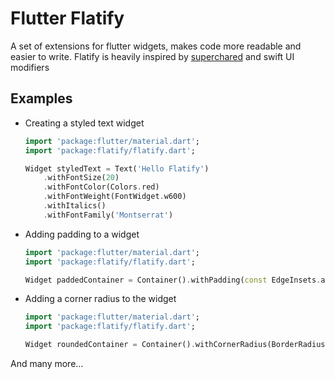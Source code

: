 # Flutter Flatify

A set of extensions for flutter widgets, makes code more readable and easier to write.
Flatify is heavily inspired by [superchared](https://pub.dev/packages/supercharged) and swift UI modifiers

## Examples

- Creating a styled text widget

  ```dart
  import 'package:flutter/material.dart';
  import 'package:flatify/flatify.dart';

  Widget styledText = Text('Hello Flatify')
      .withFontSize(20)
      .withFontColor(Colors.red)
      .withFontWeight(FontWidget.w600)
      .withItalics()
      .withFontFamily('Montserrat')
  ```

- Adding padding to a widget

  ```dart
  import 'package:flutter/material.dart';
  import 'package:flatify/flatify.dart';

  Widget paddedContainer = Container().withPadding(const EdgeInsets.all(8));
  ```

- Adding a corner radius to the widget

  ```dart
  import 'package:flutter/material.dart';
  import 'package:flatify/flatify.dart';

  Widget roundedContainer = Container().withCornerRadius(BorderRadius.circular(8));
  ```

And many more...
